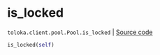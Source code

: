 # is_locked
`toloka.client.pool.Pool.is_locked` | [Source code](https://github.com/Toloka/toloka-kit/blob/v1.1.4/src/client/pool/__init__.py#L257)

```python
is_locked(self)
```

